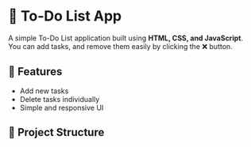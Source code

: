 # 📝 To-Do List App

A simple To-Do List application built using **HTML, CSS, and JavaScript**.  
You can add tasks, and remove them easily by clicking the ❌ button.

## 🚀 Features
- Add new tasks
- Delete tasks individually
- Simple and responsive UI

## 📂 Project Structure
